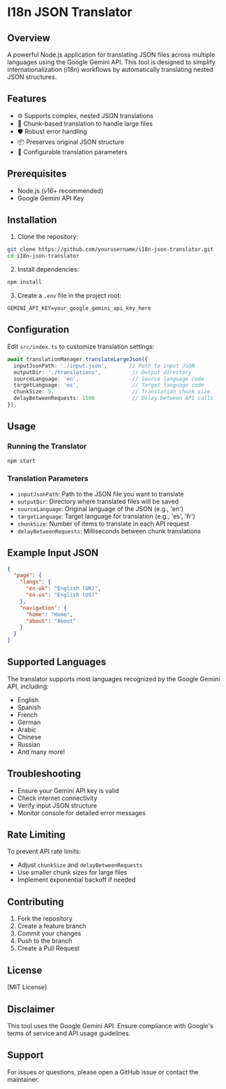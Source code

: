 # I18n JSON Translator

## Overview

A powerful Node.js application for translating JSON files across multiple languages using the Google Gemini API. This tool is designed to simplify internationalization (i18n) workflows by automatically translating nested JSON structures.

## Features

- 🌐 Supports complex, nested JSON translations
- 🚀 Chunk-based translation to handle large files
- 🛡️ Robust error handling
- 📦 Preserves original JSON structure
- 🔧 Configurable translation parameters

## Prerequisites

- Node.js (v16+ recommended)
- Google Gemini API Key

## Installation

1. Clone the repository:
```bash
git clone https://github.com/yourusername/i18n-json-translator.git
cd i18n-json-translator
```

2. Install dependencies:
```bash
npm install
```

3. Create a `.env` file in the project root:
```
GEMINI_API_KEY=your_google_gemini_api_key_here
```

## Configuration

Edit `src/index.ts` to customize translation settings:

```typescript
await translationManager.translateLargeJson({
  inputJsonPath: './input.json',       // Path to input JSON
  outputDir: './translations',          // Output directory
  sourceLanguage: 'en',                 // Source language code
  targetLanguage: 'es',                 // Target language code
  chunkSize: 5,                         // Translation chunk size
  delayBetweenRequests: 1500            // Delay between API calls
});
```

## Usage

### Running the Translator

```bash
npm start
```

### Translation Parameters

- `inputJsonPath`: Path to the JSON file you want to translate
- `outputDir`: Directory where translated files will be saved
- `sourceLanguage`: Original language of the JSON (e.g., 'en')
- `targetLanguage`: Target language for translation (e.g., 'es', 'fr')
- `chunkSize`: Number of items to translate in each API request
- `delayBetweenRequests`: Milliseconds between chunk translations

## Example Input JSON

```json
{
  "page": {
    "langs": {
      "en-uk": "English (UK)",
      "en-us": "English (US)"
    },
    "navigation": {
      "home": "Home",
      "about": "About"
    }
  }
}
```

## Supported Languages

The translator supports most languages recognized by the Google Gemini API, including:
- English
- Spanish
- French
- German
- Arabic
- Chinese
- Russian
- And many more!

## Troubleshooting

- Ensure your Gemini API key is valid
- Check internet connectivity
- Verify input JSON structure
- Monitor console for detailed error messages

## Rate Limiting

To prevent API rate limits:
- Adjust `chunkSize` and `delayBetweenRequests`
- Use smaller chunk sizes for large files
- Implement exponential backoff if needed

## Contributing

1. Fork the repository
2. Create a feature branch
3. Commit your changes
4. Push to the branch
5. Create a Pull Request

## License

[MIT License]

## Disclaimer

This tool uses the Google Gemini API. Ensure compliance with Google's terms of service and API usage guidelines.

## Support

For issues or questions, please open a GitHub issue or contact the maintainer.